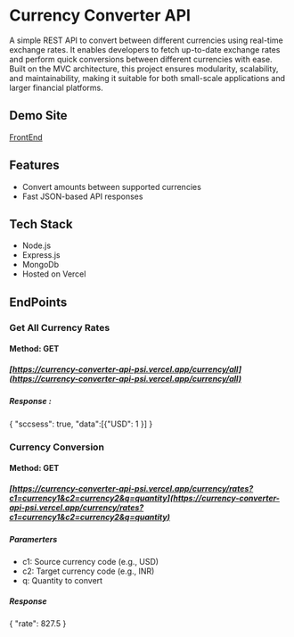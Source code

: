 # Currency Converter API

A simple REST API to convert between different currencies using real-time exchange rates. It enables developers to fetch up-to-date exchange rates and perform quick conversions between different currencies with ease. Built on the MVC architecture, this project ensures modularity, scalability, and maintainability, making it suitable for both small-scale applications and larger financial platforms.

## Demo Site
[FrontEnd](https://kartz-currency-converter-api-fronte.vercel.app/)

## Features
- Convert amounts between supported currencies
- Fast JSON-based API responses

## Tech Stack
- Node.js
- Express.js
- MongoDb
- Hosted on Vercel

## EndPoints

### Get All Currency Rates
#### Method: GET
##### [https://currency-converter-api-psi.vercel.app/currency/all](https://currency-converter-api-psi.vercel.app/currency/all) 
##### Response : 
{ 
"sccsess": true, 
"data":[{"USD": 1 }]
}
  

### Currency Conversion
#### Method: GET
##### [https://currency-converter-api-psi.vercel.app/currency/rates?c1=currency1&c2=currency2&q=quantity](https://currency-converter-api-psi.vercel.app/currency/rates?c1=currency1&c2=currency2&q=quantity)
##### Paramerters
- c1: Source currency code (e.g., USD)
- c2: Target currency code (e.g., INR)
- q: Quantity to convert

  
##### Response 
{ "rate": 827.5 }

